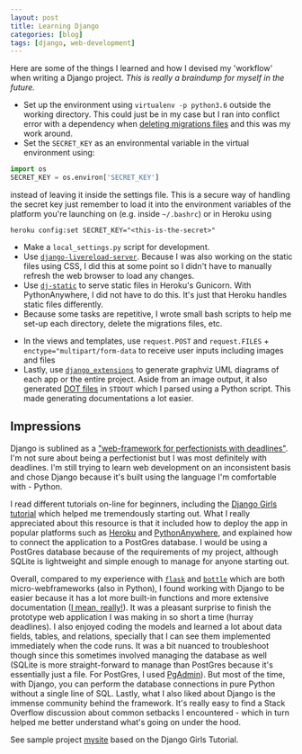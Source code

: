 ```yaml
---
layout: post
title: Learning Django
categories: [blog]
tags: [django, web-development]
---
```


Here are some of the things I learned and how I devised my 'workflow' when writing a Django project. *This is really a braindump for myself in the future.*

* Set up the environment using `virtualenv -p python3.6` outside the working directory. This could just be in my case but I ran into conflict error with a dependency when [deleting migrations files](https://simpleisbetterthancomplex.com/tutorial/2016/07/26/how-to-reset-migrations.html) and this was my work around. 
* Set the `SECRET_KEY` as an environmental variable in the virtual environment using:

```python
import os 
SECRET_KEY = os.environ['SECRET_KEY']
```
instead of leaving it inside the settings file. This is a secure way of handling the secret key just remember to load it into the environment variables of the platform you're launching on (e.g. inside `~/.bashrc`) or in Heroku using 

```
heroku config:set SECRET_KEY="<this-is-the-secret>"
```

<!--more-->

*  Make a `local_settings.py` script for development.
*  Use [`django-livereload-server`](https://github.com/tjwalch/django-livereload-server). Because I was also working on the static files using CSS, I did this at some point so I didn't have to manually refresh the web browser to load any changes.
* Use [`dj-static`](https://github.com/heroku-python/dj-static) to serve static files in Heroku's Gunicorn. With PythonAnywhere, I did not have to do this. It's just that Heroku handles static files differently.
* Because some tasks are repetitive, I wrote small bash scripts to help me set-up each directory, delete the migrations files, etc.
<!-- * As for making sure my views are working, I went from writing/ checking `forms.py` -> `views.py` -> `urls.py` , and lastly the templates.  -->
* In the views and templates, use `request.POST` and `request.FILES` + `enctype="multipart/form-data` to receive user inputs including images and files
* Lastly, use [`django_extensions`](https://github.com/django-extensions/django-extensions) to generate graphviz UML diagrams of each app or the entire project. Aside from an image output, it also generated [DOT files](https://www.graphviz.org/doc/info/lang.html) in `STDOUT` which I parsed using a Python script.  This made generating documentations a lot easier.


## Impressions

Django is sublined as a ["web-framework for perfectionists with deadlines"](https://www.djangoproject.com/). I'm not sure about being a perfectionist but I was most definitely with deadlines. I'm still trying to learn web development on an inconsistent basis and chose Django because it's built using the language I'm comfortable with - Python.

I read different tutorials on-line for beginners, including the [Django Girls tutorial](https://tutorial.djangogirls.org/en) which helped me tremendously starting out. What I really appreciated about this resource is that it included how to deploy the app in popular platforms such as [Heroku](https://www.heroku.com/) and [PythonAnywhere](https://www.pythonanywhere.com/), and explained how to connect the application to a PostGres database. I would be using a PostGres database because of the requirements of my project, although SQLite is lightweight and simple enough to manage for anyone starting out.


Overall, compared to my experience with [`flask`](http://flask.pocoo.org/) and [`bottle`](https://bottlepy.org/docs/dev/) which are both micro-webframeworks (also in Python), I found working with Django to be easier because it has a lot more built-in functions and more extensive documentation ([I mean, really!](https://docs.djangoproject.com)). It was a pleasant surprise to finish the prototype web application I was making in so short a time (hurray deadlines). I also enjoyed coding the models and learned a lot about data fields, tables, and relations, specially that I can see them implemented immediately when the code runs. It was a bit nuanced to troubleshoot though since this sometimes involved managing the database as well (SQLite is more straight-forward to manage than PostGres because it's essentially just a file. For PostGres, I used [PgAdmin](https://www.pgadmin.org/)). But most of the time, with Django, you can perform the database connections in pure Python without a single line of SQL. Lastly, what I also liked about Django is the immense community behind the framework. It's really easy to find a Stack Overflow discussion about common setbacks  I encountered - which in turn helped me better understand what's going on under the hood. 

See sample project [mysite](https://github.com/maryletteroa/practice-space/tree/master/mysite) based on the Django Girls Tutorial.






